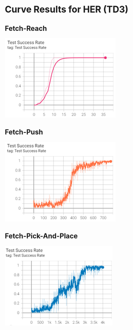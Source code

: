 # Curve Results for HER (TD3)

## Fetch-Reach

![Fetch-Reach](/files/her-td3_fetch_reach.png)

## Fetch-Push

![Fetch-Push](/files/her-td3_fetch_push.png)

## Fetch-Pick-And-Place

![Fetch-Pick-And-Place](/files/her-td3_fetch_pick.png)
